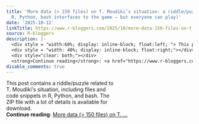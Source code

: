 ```yaml
---
title: 'More data (> 150 files) on T. Moudiki’s situation: a riddle/puzzle (including
  R, Python, bash interfaces to the game — but everyone can play)'
date: '2025-10-12'
linkTitle: https://www.r-bloggers.com/2025/10/more-data-150-files-on-t-moudikis-situation-a-riddle-puzzle-including-r-python-bash-interfaces-to-the-game-but-everyone-can-play/
source: R-bloggers
description: |-
  <div style = "width:60%; display: inline-block; float:left; "> This post contains a riddle/puzzle related to T. Moudiki's situation, including files and code snippets in R, Python, and bash. The ZIP file with a lot of details is available for download.</div>
  <div style = "width: 40%; display: inline-block; float:right;"></div>
  <div style="clear: both;"></div>
  <strong>Continue reading</strong>: <a href="https://www.r-bloggers.com/2025/10/more-data-150-files-on-t-moudikis-situation-a-riddle-puzzle-including-r-python-bash-interfaces-to-the-game-but-everyone-can-play/">More data (> 150 files) on T.  ...
disable_comments: true
---
```

<div style = "width:60%; display: inline-block; float:left; "> This post contains a riddle/puzzle related to T. Moudiki's situation, including files and code snippets in R, Python, and bash. The ZIP file with a lot of details is available for download.</div>
<div style = "width: 40%; display: inline-block; float:right;"></div>
<div style="clear: both;"></div>
<strong>Continue reading</strong>: <a href="https://www.r-bloggers.com/2025/10/more-data-150-files-on-t-moudikis-situation-a-riddle-puzzle-including-r-python-bash-interfaces-to-the-game-but-everyone-can-play/">More data (> 150 files) on T.  ...